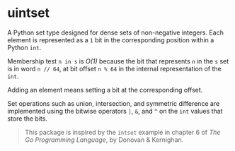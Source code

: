 # uintset

A Python set type designed for dense sets of non-negative integers. Each element is represented as a `1` bit in the corresponding position within a Python `int`.

Membership test `n in s` is _O(1)_ because the bit that represents `n` in the `s` set is in word `n // 64`, at bit offset `n % 64` in the internal representation of the `int`.

Adding an element means setting a bit at the corresponding offset.

Set operations such as union, intersection, and symmetric difference are implemented using the bitwise operators `|`, `&`, and `^` on the `int` values that store the bits.

> This package is inspired by the `intset` example in chapter 6 of
_The Go Programming Language_, by Donovan & Kernighan.
